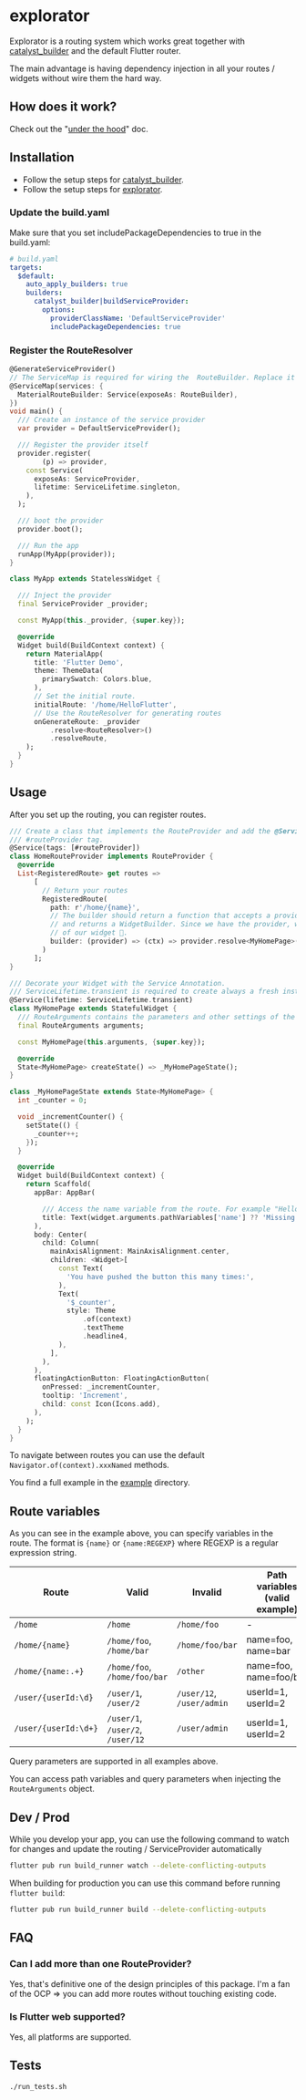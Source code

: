 # explorator

Explorator is a routing system which works great together
with [catalyst_builder](https://pub.dev/packages/catalyst_builder) and the default Flutter router.

The main advantage is having dependency injection in all your routes / widgets without wire them the
hard way.

## How does it work?
Check out the "[under the hood](./docs/under-the-hood.md)" doc.


## Installation

- Follow the setup steps for [catalyst_builder](https://pub.dev/packages/catalyst_builder).
- Follow the setup steps for [explorator](https://pub.dev/packages/explorator/install).

### Update the build.yaml

Make sure that you set includePackageDependencies to true in the build.yaml:

```yaml
# build.yaml
targets:
  $default:
    auto_apply_builders: true
    builders:
      catalyst_builder|buildServiceProvider:
        options:
          providerClassName: 'DefaultServiceProvider'
          includePackageDependencies: true
```

### Register the RouteResolver

```dart
@GenerateServiceProvider()
// The ServiceMap is required for wiring the  RouteBuilder. Replace it with your own if necessary.
@ServiceMap(services: {
  MaterialRouteBuilder: Service(exposeAs: RouteBuilder),
})
void main() {
  /// Create an instance of the service provider
  var provider = DefaultServiceProvider();

  /// Register the provider itself
  provider.register(
        (p) => provider,
    const Service(
      exposeAs: ServiceProvider,
      lifetime: ServiceLifetime.singleton,
    ),
  );

  /// boot the provider
  provider.boot();

  /// Run the app
  runApp(MyApp(provider));
}

class MyApp extends StatelessWidget {

  /// Inject the provider
  final ServiceProvider _provider;

  const MyApp(this._provider, {super.key});

  @override
  Widget build(BuildContext context) {
    return MaterialApp(
      title: 'Flutter Demo',
      theme: ThemeData(
        primarySwatch: Colors.blue,
      ),
      // Set the initial route. 
      initialRoute: '/home/HelloFlutter',
      // Use the RouteResolver for generating routes
      onGenerateRoute: _provider
          .resolve<RouteResolver>()
          .resolveRoute,
    );
  }
}

```

## Usage

After you set up the routing, you can register routes.

```dart
/// Create a class that implements the RouteProvider and add the @Service annotation with a 
/// #routeProvider tag.
@Service(tags: [#routeProvider])
class HomeRouteProvider implements RouteProvider {
  @override
  List<RegisteredRoute> get routes =>
      [
        // Return your routes
        RegisteredRoute(
          path: r'/home/{name}',
          // The builder should return a function that accepts a provider (ServiceProvider from above)
          // and returns a WidgetBuilder. Since we have the provider, we can use DI to get the instance
          // of our widget 🙌.
          builder: (provider) => (ctx) => provider.resolve<MyHomePage>(),
        )
      ];
}

/// Decorate your Widget with the Service Annotation.
/// ServiceLifetime.transient is required to create always a fresh instance of this widget.
@Service(lifetime: ServiceLifetime.transient)
class MyHomePage extends StatefulWidget {
  /// RouteArguments contains the parameters and other settings of the route.
  final RouteArguments arguments;

  const MyHomePage(this.arguments, {super.key});

  @override
  State<MyHomePage> createState() => _MyHomePageState();
}

class _MyHomePageState extends State<MyHomePage> {
  int _counter = 0;

  void _incrementCounter() {
    setState(() {
      _counter++;
    });
  }

  @override
  Widget build(BuildContext context) {
    return Scaffold(
      appBar: AppBar(

        /// Access the name variable from the route. For example "HelloFlutter"
        title: Text(widget.arguments.pathVariables['name'] ?? 'Missing name'),
      ),
      body: Center(
        child: Column(
          mainAxisAlignment: MainAxisAlignment.center,
          children: <Widget>[
            const Text(
              'You have pushed the button this many times:',
            ),
            Text(
              '$_counter',
              style: Theme
                  .of(context)
                  .textTheme
                  .headline4,
            ),
          ],
        ),
      ),
      floatingActionButton: FloatingActionButton(
        onPressed: _incrementCounter,
        tooltip: 'Increment',
        child: const Icon(Icons.add),
      ),
    );
  }
}
```

To navigate between routes you can use the default `Navigator.of(context).xxxNamed` methods.

You find a full example in the [example](./example) directory.

## Route variables

As you can see in the example above, you can specify variables in the route. The format is `{name}`
or `{name:REGEXP}` where REGEXP is a regular expression string.

| Route                | Valid                            | Invalid                   | Path variables (valid example) |
|----------------------|----------------------------------|---------------------------|--------------------------------|
| `/home`              | `/home`                          | `/home/foo`               | -                              |
| `/home/{name}`       | `/home/foo`, `/home/bar`         | `/home/foo/bar`           | name=foo, name=bar             |
| `/home/{name:.+}`    | `/home/foo`, `/home/foo/bar`     | `/other`                  | name=foo, name=foo/bar         |
| `/user/{userId:\d}`  | `/user/1`, `/user/2`             | `/user/12`, `/user/admin` | userId=1, userId=2             |
| `/user/{userId:\d+}` | `/user/1`, `/user/2`, `/user/12` | `/user/admin`             | userId=1, userId=2             |

Query parameters are supported in all examples above.

You can access path variables and query parameters when injecting the `RouteArguments` object.

## Dev / Prod

While you develop your app, you can use the following command to watch for changes and update the
routing / ServiceProvider automatically

```bash
flutter pub run build_runner watch --delete-conflicting-outputs
```

When building for production you can use this command before running `flutter build`:

```bash
flutter pub run build_runner build --delete-conflicting-outputs
```

## FAQ

### Can I add more than one RouteProvider?

Yes, that's definitive one of the design principles of this package. I'm a fan of the OCP => you can
add more routes without touching existing code.

### Is Flutter web supported?
Yes, all platforms are supported. 


## Tests

```bash
./run_tests.sh
```
